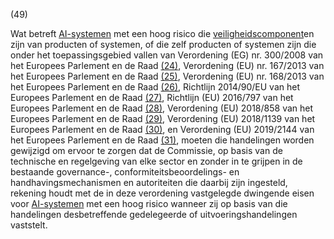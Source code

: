 (49)

Wat betreft [AI-systemen](a3.md#^ai-systeem) met een hoog risico die [veiligheidscomponent](a3.md#^veiligheidscomponent)en zijn van producten of systemen, of die zelf producten of systemen zijn die onder het toepassingsgebied vallen van Verordening (EG) nr. 300/2008 van het Europees Parlement en de Raad [(24)](#ntr24-L_202401689NL.000101-E0024), Verordening (EU) nr. 167/2013 van het Europees Parlement en de Raad [(25)](#ntr25-L_202401689NL.000101-E0025), Verordening (EU) nr. 168/2013 van het Europees Parlement en de Raad [(26)](#ntr26-L_202401689NL.000101-E0026), Richtlijn 2014/90/EU van het Europees Parlement en de Raad [(27)](#ntr27-L_202401689NL.000101-E0027), Richtlijn (EU) 2016/797 van het Europees Parlement en de Raad [(28)](#ntr28-L_202401689NL.000101-E0028), Verordening (EU) 2018/858 van het Europees Parlement en de Raad [(29)](#ntr29-L_202401689NL.000101-E0029), Verordening (EU) 2018/1139 van het Europees Parlement en de Raad [(30)](#ntr30-L_202401689NL.000101-E0030), en Verordening (EU) 2019/2144 van het Europees Parlement en de Raad [(31)](#ntr31-L_202401689NL.000101-E0031), moeten die handelingen worden gewijzigd om ervoor te zorgen dat de Commissie, op basis van de technische en regelgeving van elke sector en zonder in te grijpen in de bestaande governance-, conformiteitsbeoordelings- en handhavingsmechanismen en autoriteiten die daarbij zijn ingesteld, rekening houdt met de in deze verordening vastgelegde dwingende eisen voor [AI-systemen](a3.md#^ai-systeem) met een hoog risico wanneer zij op basis van die handelingen desbetreffende gedelegeerde of uitvoeringshandelingen vaststelt.